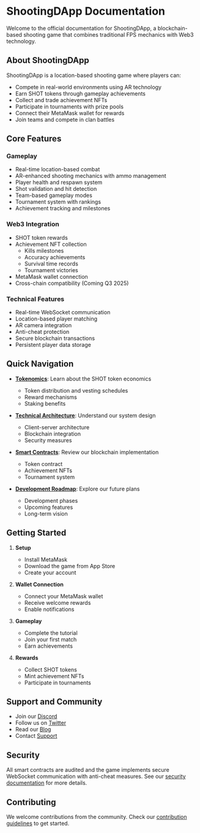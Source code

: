 # ShootingDApp Documentation

Welcome to the official documentation for ShootingDApp, a blockchain-based shooting game that combines traditional FPS mechanics with Web3 technology.

## About ShootingDApp

ShootingDApp is a location-based shooting game where players can:
- Compete in real-world environments using AR technology
- Earn SHOT tokens through gameplay achievements
- Collect and trade achievement NFTs
- Participate in tournaments with prize pools
- Connect their MetaMask wallet for rewards
- Join teams and compete in clan battles

## Core Features

### Gameplay
- Real-time location-based combat
- AR-enhanced shooting mechanics with ammo management
- Player health and respawn system
- Shot validation and hit detection
- Team-based gameplay modes
- Tournament system with rankings
- Achievement tracking and milestones

### Web3 Integration
- SHOT token rewards
- Achievement NFT collection
  - Kills milestones
  - Accuracy achievements
  - Survival time records
  - Tournament victories
- MetaMask wallet connection
- Cross-chain compatibility (Coming Q3 2025)

### Technical Features
- Real-time WebSocket communication
- Location-based player matching
- AR camera integration
- Anti-cheat protection
- Secure blockchain transactions
- Persistent player data storage

## Quick Navigation

- **[Tokenomics](tokenomics/overview.md)**: Learn about the SHOT token economics
  - Token distribution and vesting schedules
  - Reward mechanisms
  - Staking benefits
  
- **[Technical Architecture](technical/architecture.md)**: Understand our system design
  - Client-server architecture
  - Blockchain integration
  - Security measures
  
- **[Smart Contracts](smart-contracts/token.md)**: Review our blockchain implementation
  - Token contract
  - Achievement NFTs
  - Tournament system
  
- **[Development Roadmap](roadmap/phases.md)**: Explore our future plans
  - Development phases
  - Upcoming features
  - Long-term vision

## Getting Started

1. **Setup**
   - Install MetaMask
   - Download the game from App Store
   - Create your account

2. **Wallet Connection**
   - Connect your MetaMask wallet
   - Receive welcome rewards
   - Enable notifications

3. **Gameplay**
   - Complete the tutorial
   - Join your first match
   - Earn achievements

4. **Rewards**
   - Collect SHOT tokens
   - Mint achievement NFTs
   - Participate in tournaments

## Support and Community

- Join our [Discord](https://discord.gg/shootingdapp)
- Follow us on [Twitter](https://twitter.com/ShootingDApp)
- Read our [Blog](https://blog.shootingdapp.com)
- Contact [Support](mailto:support@shootingdapp.com)

## Security

All smart contracts are audited and the game implements secure WebSocket communication with anti-cheat measures. See our [security documentation](technical/security.md) for more details.

## Contributing

We welcome contributions from the community. Check our [contribution guidelines](development/setup.md) to get started.